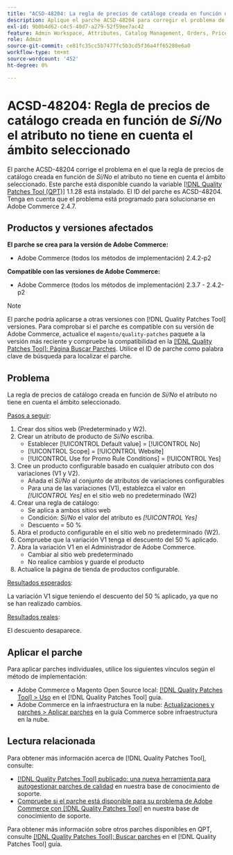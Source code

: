 ```yaml
---
title: "ACSD-48204: La regla de precios de catálogo creada en función del atributo *Sí/No* no tiene en cuenta el ámbito seleccionado"
description: Aplique el parche ACSD-48204 para corregir el problema de Adobe Commerce en el que la regla de precios de catálogo creada en función del atributo *Sí/No* no tiene en cuenta el ámbito seleccionado.
exl-id: 9b0b4d62-c4c5-40d7-a279-52f59ee7ac42
feature: Admin Workspace, Attributes, Catalog Management, Orders, Price Rules
role: Admin
source-git-commit: ce81fc35cc5b7477fc5b3cd5f36a4ff65280e6a0
workflow-type: tm+mt
source-wordcount: '452'
ht-degree: 0%

---
```


# ACSD-48204: Regla de precios de catálogo creada en función de *Sí/No* el atributo no tiene en cuenta el ámbito seleccionado

El parche ACSD-48204 corrige el problema en el que la regla de precios de catálogo creada en función de *Sí/No* el atributo no tiene en cuenta el ámbito seleccionado. Este parche está disponible cuando la variable [[!DNL Quality Patches Tool (QPT)]](/help/announcements/adobe-commerce-announcements/magento-quality-patches-released-new-tool-to-self-serve-quality-patches.md) 1.1.28 está instalado. El ID del parche es ACSD-48204. Tenga en cuenta que el problema está programado para solucionarse en Adobe Commerce 2.4.7.

## Productos y versiones afectados

**El parche se crea para la versión de Adobe Commerce:**

* Adobe Commerce (todos los métodos de implementación) 2.4.2-p2

**Compatible con las versiones de Adobe Commerce:**

* Adobe Commerce (todos los métodos de implementación) 2.3.7 - 2.4.2-p2

>[!NOTE]
>
>El parche podría aplicarse a otras versiones con [!DNL Quality Patches Tool] versiones. Para comprobar si el parche es compatible con su versión de Adobe Commerce, actualice el `magento/quality-patches` paquete a la versión más reciente y compruebe la compatibilidad en la [[!DNL Quality Patches Tool]: Página Buscar Parches](https://experienceleague.adobe.com/tools/commerce-quality-patches/index.html). Utilice el ID de parche como palabra clave de búsqueda para localizar el parche.

## Problema

La regla de precios de catálogo creada en función de *Sí/No* el atributo no tiene en cuenta el ámbito seleccionado.

<u>Pasos a seguir</u>:

1. Crear dos sitios web (Predeterminado y W2).
1. Crear un atributo de producto de *Sí/No* escriba.
   * Establecer [!UICONTROL Default value] = [!UICONTROL No]
   * [!UICONTROL Scope] = [!UICONTROL Website]
   * [!UICONTROL Use for Promo Rule Conditions] = [!UICONTROL Yes]
1. Cree un producto configurable basado en cualquier atributo con dos variaciones (V1 y V2).
   * Añada el *Sí/No* al conjunto de atributos de variaciones configurables
   * Para una de las variaciones (V1), establezca el valor en *[!UICONTROL Yes]* en el sitio web no predeterminado (W2)
1. Crear una regla de catálogo:
   * Se aplica a ambos sitios web
   * Condición: *Sí/No* el valor del atributo es *[!UICONTROL Yes]*
   * Descuento = 50 %
1. Abra el producto configurable en el sitio web no predeterminado (W2).
1. Compruebe que la variación V1 tenga el descuento del 50 % aplicado.
1. Abra la variación V1 en el Administrador de Adobe Commerce.
   * Cambiar al sitio web predeterminado
   * No realice cambios y guarde el producto
1. Actualice la página de tienda de productos configurable.

<u>Resultados esperados</u>:

La variación V1 sigue teniendo el descuento del 50 % aplicado, ya que no se han realizado cambios.

<u>Resultados reales</u>:

El descuento desaparece.

## Aplicar el parche

Para aplicar parches individuales, utilice los siguientes vínculos según el método de implementación:

* Adobe Commerce o Magento Open Source local: [[!DNL Quality Patches Tool] > Uso](https://experienceleague.adobe.com/docs/commerce-operations/tools/quality-patches-tool/usage.html) en el [!DNL Quality Patches Tool] guía.
* Adobe Commerce en la infraestructura en la nube: [Actualizaciones y parches > Aplicar parches](https://experienceleague.adobe.com/docs/commerce-cloud-service/user-guide/develop/upgrade/apply-patches.html) en la guía Commerce sobre infraestructura en la nube.

## Lectura relacionada

Para obtener más información acerca de [!DNL Quality Patches Tool], consulte:

* [[!DNL Quality Patches Tool] publicado: una nueva herramienta para autogestionar parches de calidad](/help/announcements/adobe-commerce-announcements/magento-quality-patches-released-new-tool-to-self-serve-quality-patches.md) en nuestra base de conocimiento de soporte.
* [Compruebe si el parche está disponible para su problema de Adobe Commerce con [!DNL Quality Patches Tool]](/help/support-tools/patches-available-in-qpt-tool/check-patch-for-magento-issue-with-magento-quality-patches.md) en nuestra base de conocimiento de soporte.

Para obtener más información sobre otros parches disponibles en QPT, consulte [[!DNL Quality Patches Tool]: Buscar parches](https://experienceleague.adobe.com/tools/commerce-quality-patches/index.html) en el [!DNL Quality Patches Tool] guía.
